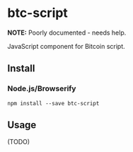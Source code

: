 btc-script
==========

**NOTE:** Poorly documented - needs help.

JavaScript component for Bitcoin script.



Install
-------

### Node.js/Browserify

    npm install --save btc-script




Usage
-----

(TODO)




